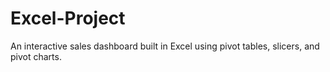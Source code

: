 # Excel-Project
An interactive sales dashboard built in Excel using pivot tables, slicers, and pivot charts.
